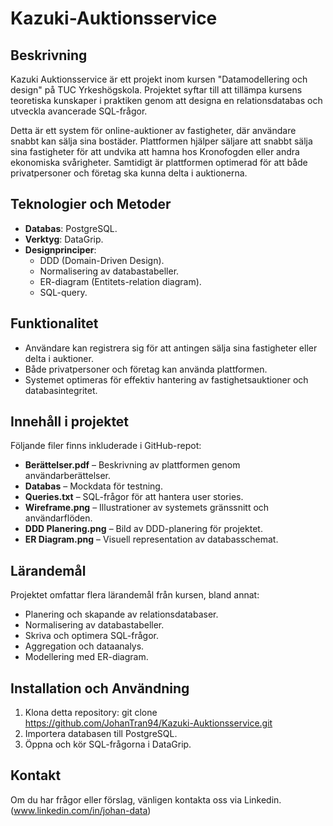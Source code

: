# Kazuki-Auktionsservice

## Beskrivning
Kazuki Auktionsservice är ett projekt inom kursen "Datamodellering och design" på TUC Yrkeshögskola. Projektet syftar till att tillämpa kursens teoretiska kunskaper i praktiken genom att designa en relationsdatabas och utveckla avancerade SQL-frågor. 

Detta är ett system för online-auktioner av fastigheter, där användare snabbt kan sälja sina bostäder. Plattformen hjälper säljare att snabbt sälja sina fastigheter för att undvika att hamna hos Kronofogden eller andra ekonomiska svårigheter. Samtidigt är plattformen optimerad för att både privatpersoner och företag ska kunna delta i auktionerna.

## Teknologier och Metoder
- **Databas**: PostgreSQL.
- **Verktyg**: DataGrip.
- **Designprinciper**:
  - DDD (Domain-Driven Design).
  - Normalisering av databastabeller.
  - ER-diagram (Entitets-relation diagram).
  - SQL-query.

## Funktionalitet
- Användare kan registrera sig för att antingen sälja sina fastigheter eller delta i auktioner.
- Både privatpersoner och företag kan använda plattformen.
- Systemet optimeras för effektiv hantering av fastighetsauktioner och databasintegritet.

## Innehåll i projektet
Följande filer finns inkluderade i GitHub-repot:
- **Berättelser.pdf** – Beskrivning av plattformen genom användarberättelser.
- **Databas** – Mockdata för testning.
- **Queries.txt** – SQL-frågor för att hantera user stories.
- **Wireframe.png** – Illustrationer av systemets gränssnitt och användarflöden.
- **DDD Planering.png** – Bild av DDD-planering för projektet.
- **ER Diagram.png** – Visuell representation av databasschemat.

## Lärandemål
Projektet omfattar flera lärandemål från kursen, bland annat:
- Planering och skapande av relationsdatabaser.
- Normalisering av databastabeller.
- Skriva och optimera SQL-frågor.
- Aggregation och dataanalys.
- Modellering med ER-diagram.

## Installation och Användning
1. Klona detta repository: git clone https://github.com/JohanTran94/Kazuki-Auktionsservice.git
2. Importera databasen till PostgreSQL.
3. Öppna och kör SQL-frågorna i DataGrip.

## Kontakt
Om du har frågor eller förslag, vänligen kontakta oss via Linkedin. (www.linkedin.com/in/johan-data)

